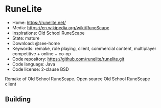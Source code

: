 # RuneLite

- Home: https://runelite.net/
- Media: https://en.wikipedia.org/wiki/RuneScape
- Inspirations: Old School RuneScape
- State: mature
- Download: @see-home
- Keywords: remake, role playing, client, commercial content, multiplayer competitive + online + co-op
- Code repository: https://github.com/runelite/runelite.git
- Code language: Java
- Code license: 2-clause BSD

Remake of Old School RuneScape.
Open source Old School RuneScape client

## Building
